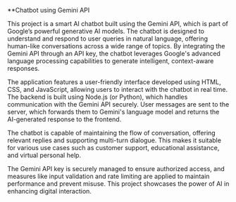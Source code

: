 **Chatbot using Gemini API

This project is a smart AI chatbot built using the Gemini API, which is part of Google’s powerful generative AI models. The chatbot is designed to understand and respond to user queries in natural language, offering human-like conversations across a wide range of topics. By integrating the Gemini API through an API key, the chatbot leverages Google's advanced language processing capabilities to generate intelligent, context-aware responses.

The application features a user-friendly interface developed using HTML, CSS, and JavaScript, allowing users to interact with the chatbot in real time. The backend is built using Node.js (or Python), which handles communication with the Gemini API securely. User messages are sent to the server, which forwards them to Gemini's language model and returns the AI-generated response to the frontend.

The chatbot is capable of maintaining the flow of conversation, offering relevant replies and supporting multi-turn dialogue. This makes it suitable for various use cases such as customer support, educational assistance, and virtual personal help.

The Gemini API key is securely managed to ensure authorized access, and measures like input validation and rate limiting are applied to maintain performance and prevent misuse. This project showcases the power of AI in enhancing digital interaction.
